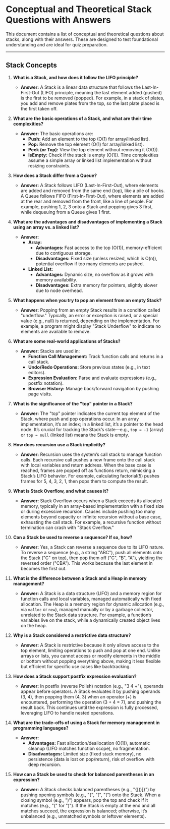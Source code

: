 # Conceptual and Theoretical Stack Questions with Answers

This document contains a list of conceptual and theoretical questions about stacks, along with their answers. These are designed to test foundational understanding and are ideal for quiz preparation.

---

## Stack Concepts

1. **What is a Stack, and how does it follow the LIFO principle?**
   - **Answer:** A Stack is a linear data structure that follows the Last-In-First-Out (LIFO) principle, meaning the last element added (pushed) is the first to be removed (popped). For example, in a stack of plates, you add and remove plates from the top, so the last plate placed is the first taken off.

2. **What are the basic operations of a Stack, and what are their time complexities?**
   - **Answer:** The basic operations are:
     - **Push:** Add an element to the top (O(1) for array/linked list).
     - **Pop:** Remove the top element (O(1) for array/linked list).
     - **Peek (or Top):** View the top element without removing it (O(1)).
     - **IsEmpty:** Check if the stack is empty (O(1)).
     Time complexities assume a simple array or linked list implementation without resizing constraints.

3. **How does a Stack differ from a Queue?**
   - **Answer:** A Stack follows LIFO (Last-In-First-Out), where elements are added and removed from the same end (top), like a pile of books. A Queue follows FIFO (First-In-First-Out), where elements are added at the rear and removed from the front, like a line of people. For example, pushing 1, 2, 3 onto a Stack and popping gives 3 first, while dequeuing from a Queue gives 1 first.

4. **What are the advantages and disadvantages of implementing a Stack using an array vs. a linked list?**
   - **Answer:**
     - **Array:**
       - **Advantages:** Fast access to the top (O(1)), memory-efficient due to contiguous storage.
       - **Disadvantages:** Fixed size (unless resized, which is O(n)), potential overflow if too many elements are pushed.
     - **Linked List:**
       - **Advantages:** Dynamic size, no overflow as it grows with memory availability.
       - **Disadvantages:** Extra memory for pointers, slightly slower due to node overhead.

5. **What happens when you try to pop an element from an empty Stack?**
   - **Answer:** Popping from an empty Stack results in a condition called "underflow." Typically, an error or exception is raised, or a special value (e.g., null) is returned, depending on the implementation. For example, a program might display "Stack Underflow" to indicate no elements are available to remove.

6. **What are some real-world applications of Stacks?**
   - **Answer:** Stacks are used in:
     - **Function Call Management:** Track function calls and returns in a call stack.
     - **Undo/Redo Operations:** Store previous states (e.g., in text editors).
     - **Expression Evaluation:** Parse and evaluate expressions (e.g., postfix notation).
     - **Browser History:** Manage back/forward navigation by pushing page visits.

7. **What is the significance of the "top" pointer in a Stack?**
   - **Answer:** The "top" pointer indicates the current top element of the Stack, where push and pop operations occur. In an array implementation, it’s an index; in a linked list, it’s a pointer to the head node. It’s crucial for tracking the Stack’s state—e.g., `top = -1` (array) or `top = null` (linked list) means the Stack is empty.

8. **How does recursion use a Stack implicitly?**
   - **Answer:** Recursion uses the system’s call stack to manage function calls. Each recursive call pushes a new frame onto the call stack with local variables and return address. When the base case is reached, frames are popped off as functions return, mimicking a Stack’s LIFO behavior. For example, calculating factorial(5) pushes frames for 5, 4, 3, 2, 1, then pops them to compute the result.

9. **What is Stack Overflow, and what causes it?**
   - **Answer:** Stack Overflow occurs when a Stack exceeds its allocated memory, typically in an array-based implementation with a fixed size or during excessive recursion. Causes include pushing too many elements beyond capacity or infinite recursion without a base case, exhausting the call stack. For example, a recursive function without termination can crash with "Stack Overflow."

10. **Can a Stack be used to reverse a sequence? If so, how?**
    - **Answer:** Yes, a Stack can reverse a sequence due to its LIFO nature. To reverse a sequence (e.g., a string "ABC"), push all elements onto the Stack ("C" on top), then pop them off ("C", "B", "A"), yielding the reversed order ("CBA"). This works because the last element in becomes the first out.

11. **What is the difference between a Stack and a Heap in memory management?**
    - **Answer:** A Stack is a data structure (LIFO) and a memory region for function calls and local variables, managed automatically with fixed allocation. The Heap is a memory region for dynamic allocation (e.g., via `malloc` or `new`), managed manually or by a garbage collector, unrelated to the Stack data structure. For example, a function’s variables live on the stack, while a dynamically created object lives on the heap.

12. **Why is a Stack considered a restrictive data structure?**
    - **Answer:** A Stack is restrictive because it only allows access to the top element, limiting operations to push and pop at one end. Unlike arrays or lists, you cannot access or modify elements in the middle or bottom without popping everything above, making it less flexible but efficient for specific use cases like backtracking.

13. **How does a Stack support postfix expression evaluation?**
    - **Answer:** In postfix (reverse Polish) notation (e.g., "3 4 +"), operands appear before operators. A Stack evaluates it by pushing operands (3, 4), then popping them (4, 3) when an operator (+) is encountered, performing the operation (3 + 4 = 7), and pushing the result back. This continues until the expression is fully processed, leveraging LIFO to handle nested operations.

14. **What are the trade-offs of using a Stack for memory management in programming languages?**
    - **Answer:**
      - **Advantages:** Fast allocation/deallocation (O(1)), automatic cleanup (LIFO matches function scope), no fragmentation.
      - **Disadvantages:** Limited size (fixed stack memory), no persistence (data is lost on pop/return), risk of overflow with deep recursion.

15. **How can a Stack be used to check for balanced parentheses in an expression?**
    - **Answer:** A Stack checks balanced parentheses (e.g., "{[()]}") by pushing opening symbols (e.g., "{", "[", "(") onto the Stack. When a closing symbol (e.g., ")") appears, pop the top and check if it matches (e.g., "(" for ")"). If the Stack is empty at the end and all matches succeed, the expression is balanced; otherwise, it’s unbalanced (e.g., unmatched symbols or leftover elements).

---